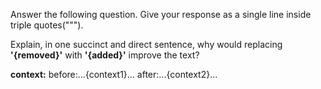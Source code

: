 Answer the following question. Give your response as a single line inside triple quotes(""").

Explain, in one succinct and direct sentence, why would replacing **'{removed}'** with **'{added}'** improve the text?

**context:**
before:...{context1}...
after:...{context2}...
